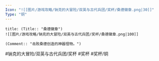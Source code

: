 ```yaml
---
Icon: "![[图片/游戏攻略/钠克的大冒险/双英与古代兵团/奖杯/桑德徽章.png|30]]"
Type: "铜"
---
```

```ad-common-bronze-trophy
title: (Title:: "桑德徽章")
![[图片/游戏攻略/钠克的大冒险/双英与古代兵团/奖杯/桑德徽章.png|100]]

(Comment:: "击败桑德创造的神器怪物。")
```

#钠克的大冒险/双英与古代兵团/奖杯 #奖杯 #奖杯/铜
